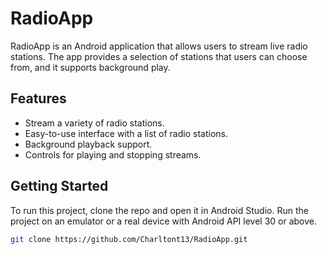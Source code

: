 # RadioApp

RadioApp is an Android application that allows users to stream live radio stations. The app provides a selection of stations that users can choose from, and it supports background play.

## Features

- Stream a variety of radio stations.
- Easy-to-use interface with a list of radio stations.
- Background playback support.
- Controls for playing and stopping streams.

## Getting Started

To run this project, clone the repo and open it in Android Studio. Run the project on an emulator or a real device with Android API level 30 or above.

```bash
git clone https://github.com/Charltont13/RadioApp.git
